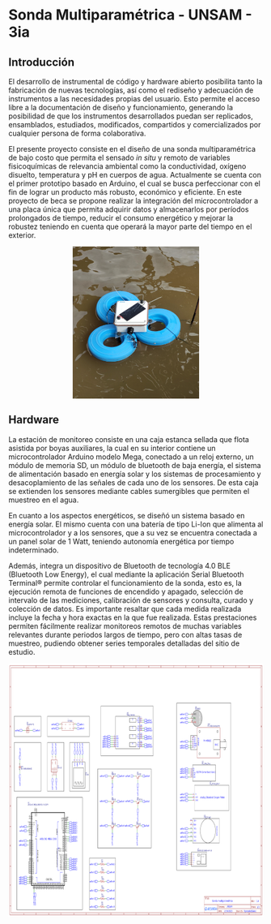 # Sonda Multiparamétrica - UNSAM - 3ia

## Introducción
El desarrollo de instrumental de código y hardware abierto posibilita tanto la fabricación de nuevas tecnologías, así como el rediseño y adecuación de instrumentos a las necesidades propias del usuario. Esto permite el acceso libre a la documentación de diseño y funcionamiento, generando la posibilidad de que los instrumentos desarrollados puedan ser replicados, ensamblados, estudiados, modificados, compartidos y comercializados por cualquier persona de forma colaborativa. 

El presente proyecto consiste en el diseño de una sonda multiparamétrica de bajo costo que permita el sensado _in situ_ y remoto de variables fisicoquímicas de relevancia ambiental como la conductividad, oxígeno disuelto, temperatura y pH en cuerpos de agua. Actualmente se cuenta con el primer prototipo basado en Arduino, el cual se busca perfeccionar con el fin de lograr un producto más robusto, económico y eficiente. En este proyecto de beca se propone realizar la integración del microcontrolador a una placa única que permita adquirir datos y almacenarlos por períodos prolongados de tiempo, reducir el consumo energético y mejorar la robustez teniendo en cuenta que operará la mayor parte del tiempo en el exterior.

<p align="center">
<img align="center" src="https://github.com/FranciscoGBianco/SondaMultiP-UNSAM/blob/main/images/Sonda.jpg" width="250"  height="300">
</p>

## Hardware

La estación de monitoreo consiste en una caja estanca sellada que flota asistida por boyas auxiliares, la cual en su interior contiene un microcontrolador Arduino modelo Mega, conectado a un reloj externo, un módulo de memoria SD, un módulo de bluetooth de baja energía, el sistema de alimentación basado en energía solar y los sistemas de procesamiento y desacoplamiento de las señales de cada uno de los sensores. De esta caja se extienden los sensores mediante cables sumergibles que permiten el muestreo en el agua.

En cuanto a los aspectos energéticos, se diseñó un sistema basado en energía solar. El mismo cuenta con una batería de tipo Li-Ion que alimenta al microcontrolador y a los sensores, que a su vez se encuentra conectada a un panel solar de 1 Watt, teniendo autonomía energética por tiempo indeterminado.

Además, integra un dispositivo de Bluetooth de tecnología 4.0 BLE (Bluetooth Low Energy), el cual mediante la aplicación Serial Bluetooth Terminal® permite controlar el funcionamiento de la sonda, esto es, la ejecución remota de funciones de encendido y apagado, selección de intervalo de las mediciones, calibración de sensores y consulta, curado y colección de datos. Es importante resaltar que cada medida realizada incluye la fecha y hora exactas en la que fue realizada. Estas prestaciones permiten fácilmente realizar monitoreos remotos de muchas variables relevantes durante periodos largos de tiempo, pero con altas tasas de muestreo, pudiendo obtener series temporales detalladas del sitio de estudio. 



<p align="center">
<img align="center" src="https://github.com/FranciscoGBianco/SondaMultiP-UNSAM/blob/main/images/Schematic_V1.0.png" width="750"  height="500">
</p>
